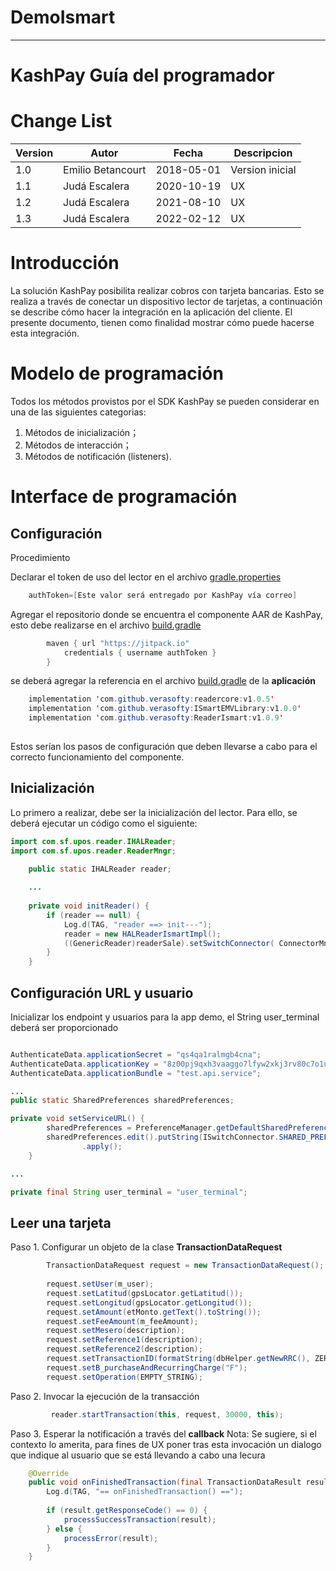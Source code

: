 # DemoIsmart

----

# KashPay Guía del programador


# Change List

Version | Autor               | Fecha      | Descripcion
--------|---------------------|------------|----------------
1.0     | Emilio Betancourt   | 2018-05-01 | Version inicial
1.1     | Judá Escalera       | 2020-10-19 | UX
1.2     | Judá Escalera       | 2021-08-10 | UX
1.3     | Judá Escalera       | 2022-02-12 | UX

# Introducción

La solución KashPay posibilita realizar cobros con tarjeta bancarias. Esto se realiza a través de conectar un dispositivo lector de tarjetas, a continuación se describe cómo hacer la integración 
en la aplicación del cliente. El presente documento, tienen como finalidad mostrar cómo puede hacerse esta integración. 


# Modelo de programación

Todos los métodos provistos por el SDK KashPay se pueden considerar en una de las siguientes categorias:
1. Métodos de inicialización；
2. Métodos de interacción；
3. Métodos de notificación (listeners).

# Interface de programación

## Configuración

Procedimiento

Declarar el token de uso del lector en el archivo [gradle.properties](/gradle.properties) 

```java
    authToken=[Este valor será entregado por KashPay vía correo]
```

Agregar el repositorio donde se encuentra el componente AAR de KashPay, esto debe realizarse en el archivo
[build.gradle](/build.gradle)

```java
        maven { url "https://jitpack.io"
            credentials { username authToken }
        }
```

se deberá agregar la referencia en el archivo [build.gradle](/app/build.gradle) de la **aplicación**

```java
    implementation 'com.github.verasofty:readercore:v1.0.5'
    implementation 'com.github.verasofty:ISmartEMVLibrary:v1.0.0'
    implementation 'com.github.verasofty:ReaderIsmart:v1.0.9'
    
```

Estos serían los pasos de configuración que deben llevarse a cabo para el correcto funcionamiento del componente.


## Inicialización

Lo primero a realizar, debe ser la inicialización del lector. Para ello, se deberá ejecutar un código como el siguiente: 


```java
import com.sf.upos.reader.IHALReader;
import com.sf.upos.reader.ReaderMngr;
```

```java
    public static IHALReader reader;
    
    ...
    
    private void initReader() {
        if (reader == null) {
            Log.d(TAG, "reader ==> init---");
            reader = new HALReaderIsmartImpl();
            ((GenericReader)readerSale).setSwitchConnector( ConnectorMngr.getConnectorByID(ConnectorMngr.REST_CONNECTOR) );
        }
    }
```

## Configuración URL y usuario

Inicializar los endpoint y usuarios para la app demo, el String user_terminal deberá ser proporcionado

```java

AuthenticateData.applicationSecret = "qs4qa1ralmgb4cna";
AuthenticateData.applicationKey = "8z00pj9qxh3vaaggo7lfyw2xkj3rv80c7o1u";
AuthenticateData.applicationBundle = "test.api.service";

...
public static SharedPreferences sharedPreferences;

private void setServiceURL() {
        sharedPreferences = PreferenceManager.getDefaultSharedPreferences(getApplicationContext());
        sharedPreferences.edit().putString(ISwitchConnector.SHARED_PREFERENCES_URL, getResources().getString(R.string.DEFAULT_URL))
                .apply();
    }

...

private final String user_terminal = "user_terminal";

```
## Leer una tarjeta

Paso 1. Configurar un objeto de la clase **TransactionDataRequest**

```java
        TransactionDataRequest request = new TransactionDataRequest();
        
        request.setUser(m_user);
        request.setLatitud(gpsLocator.getLatitud());
        request.setLongitud(gpsLocator.getLongitud());
        request.setAmount(etMonto.getText().toString());
        request.setFeeAmount(m_feeAmount);
        request.setMesero(description);
        request.setReference1(description);
        request.setReference2(description);
        request.setTransactionID(formatString(dbHelper.getNewRRC(), ZERO, 6, true));
        request.setB_purchaseAndRecurringCharge("F");
        request.setOperation(EMPTY_STRING);
```

Paso 2. Invocar la ejecución de la transacción

```java
         reader.startTransaction(this, request, 30000, this);
```

Paso 3. Esperar la notificación a través del **callback**
Nota: Se sugiere, si el contexto lo amerita, para fines de UX poner tras esta invocación un dialogo que indique al usuario que se está llevando a cabo una lecura

```java
    @Override
    public void onFinishedTransaction(final TransactionDataResult result) {        
        Log.d(TAG, "== onFinishedTransaction() ==");
        
        if (result.getResponseCode() == 0) {  
            processSuccessTransaction(result);
        } else {
            processError(result);
        }
    }
```
